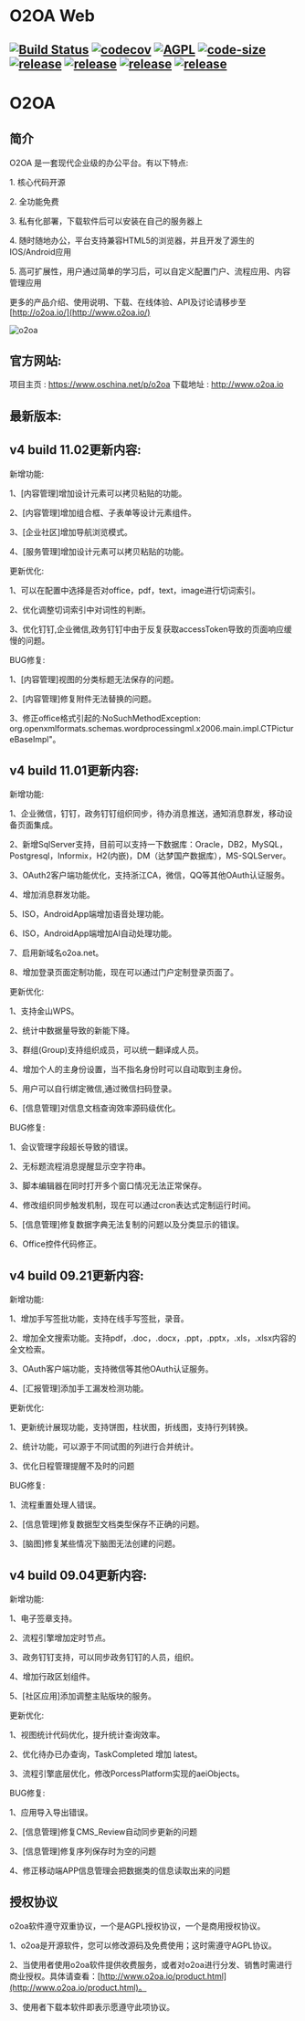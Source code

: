 # O2OA Web

[![Build Status](https://travis-ci.com/huqi1980/o2oa_client_web.svg?branch=master)](https://travis-ci.org/huqi1980/o2oa_client_web)
[![codecov](https://codecov.io/gh/huqi1980/o2oa_client_web/branch/master/graph/badge.svg)](https://codecov.io/gh/huqi1980/o2oa_client_web)
[![AGPL](https://img.shields.io/badge/license-AGPL-blue.svg)](https://github.com/huqi1980/o2oa_client_web)
[![code-size](https://img.shields.io/github/languages/code-size/badges/shields.svg)](https://github.com/huqi1980/o2oa_client_web)
[![release](https://img.shields.io/github/release/qubyte/rubidium.svg)](https://github.com/huqi1980/o2oa_client_web)
[![release](https://img.shields.io/github/package-json/v/badges/shields.svg)](https://github.com/huqi1980/o2oa_client_web)
[![release](https://img.shields.io/github/tag/expressjs/express.svg)](https://github.com/huqi1980/o2oa_client_web)
[![release](https://img.shields.io/github/last-commit/google/skia.svg)](https://github.com/huqi1980/o2oa_client_web)
---
O2OA
==========
## 简介
O2OA 是一套现代企业级的办公平台。有以下特点\:

1. 核心代码开源

2. 全功能免费

3. 私有化部署，下载软件后可以安装在自己的服务器上

4. 随时随地办公，平台支持兼容HTML5的浏览器，并且开发了源生的IOS/Android应用

5. 高可扩展性，用户通过简单的学习后，可以自定义配置门户、流程应用、内容管理应用

更多的产品介绍、使用说明、下载、在线体验、API及讨论请移步至[http://o2oa.io/](http://www.o2oa.io/)

![o2oa](http://muliba.u.qiniudn.com/post/20180801-225850@2x.png)


## 官方网站\:
项目主页 : https://www.oschina.net/p/o2oa
下载地址 : http://www.o2oa.io

## 最新版本\:
## v4 build 11.02更新内容\:
新增功能\:

1、[内容管理]增加设计元素可以拷贝粘贴的功能。

2、[内容管理]增加组合框、子表单等设计元素组件。

3、[企业社区]增加导航浏览模式。

4、[服务管理]增加设计元素可以拷贝粘贴的功能。

更新优化\:

1、可以在配置中选择是否对office，pdf，text，image进行切词索引。

2、优化调整切词索引中对词性的判断。

3、优化钉钉,企业微信,政务钉钉中由于反复获取accessToken导致的页面响应缓慢的问题。

BUG修复\:

1、[内容管理]视图的分类标题无法保存的问题。

2、[内容管理]修复附件无法替换的问题。

3、修正office格式引起的:NoSuchMethodException: org.openxmlformats.schemas.wordprocessingml.x2006.main.impl.CTPictureBaseImpl"。


## v4 build 11.01更新内容\:
新增功能\:

1、企业微信，钉钉，政务钉钉组织同步，待办消息推送，通知消息群发，移动设备页面集成。

2、新增SqlServer支持，目前可以支持一下数据库：Oracle，DB2，MySQL，Postgresql，Informix，H2(内嵌)，DM（达梦国产数据库），MS-SQLServer。

3、OAuth2客户端功能优化，支持浙江CA，微信，QQ等其他OAuth认证服务。

4、增加消息群发功能。

5、ISO，AndroidApp端增加语音处理功能。

6、ISO，AndroidApp端增加AI自动处理功能。

7、启用新域名o2oa.net。

8、增加登录页面定制功能，现在可以通过门户定制登录页面了。

更新优化\:

1、支持金山WPS。

2、统计中数据量导致的新能下降。

3、群组(Group)支持组织成员，可以统一翻译成人员。

4、增加个人的主身份设置，当不指名身份时可以自动取到主身份。

5、用户可以自行绑定微信,通过微信扫码登录。

6、[信息管理]对信息文档查询效率源码级优化。

BUG修复\:

1、会议管理字段超长导致的错误。

2、无标题流程消息提醒显示空字符串。

3、脚本编辑器在同时打开多个窗口情况无法正常保存。

4、修改组织同步触发机制，现在可以通过cron表达式定制运行时间。

5、[信息管理]修复数据字典无法复制的问题以及分类显示的错误。

6、Office控件代码修正。


## v4 build 09.21更新内容\:
新增功能\:

1、增加手写签批功能，支持在线手写签批，录音。

2、增加全文搜索功能。支持pdf，.doc，.docx，.ppt，.pptx，.xls，.xlsx内容的全文检索。

3、OAuth客户端功能，支持微信等其他OAuth认证服务。

4、[汇报管理]添加手工漏发检测功能。

更新优化\:

1、更新统计展现功能，支持饼图，柱状图，折线图，支持行列转换。

2、统计功能，可以源于不同试图的列进行合并统计。

3、优化日程管理提醒不及时的问题

BUG修复\:

1、流程重置处理人错误。

2、[信息管理]修复数据型文档类型保存不正确的问题。

3、[脑图]修复某些情况下脑图无法创建的问题。



## v4 build 09.04更新内容\:
新增功能\:

1、电子签章支持。

2、流程引擎增加定时节点。

3、政务钉钉支持，可以同步政务钉钉的人员，组织。

4、增加行政区划组件。

5、[社区应用]添加调整主贴版块的服务。

更新优化\:

1、视图统计代码优化，提升统计查询效率。

2、优化待办已办查询，TaskCompleted 增加 latest。

3、流程引擎底层优化，修改PorcessPlatform实现的aeiObjects。

BUG修复\:

1、应用导入导出错误。

2、[信息管理]修复CMS_Review自动同步更新的问题

3、[信息管理]修复序列保存时为空的问题

4、修正移动端APP信息管理会把数据类的信息读取出来的问题

## 授权协议

o2oa软件遵守双重协议，一个是AGPL授权协议，一个是商用授权协议。

1、o2oa是开源软件，您可以修改源码及免费使用；这时需遵守AGPL协议。

2、当使用者使用o2oa软件提供收费服务，或者对o2oa进行分发、销售时需进行商业授权。具体请查看：[http://www.o2oa.io/product.html](http://www.o2oa.io/product.html)。

3、使用者下载本软件即表示愿遵守此项协议。

